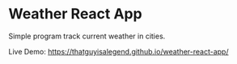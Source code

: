 # Weather React App

Simple program track current weather in cities.

Live Demo:
https://thatguyisalegend.github.io/weather-react-app/
